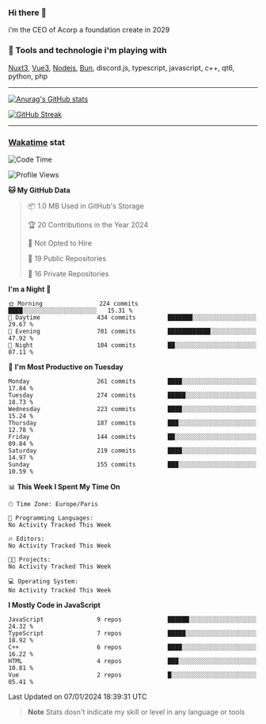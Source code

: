 ### Hi there 👋

i'm the CEO of Acorp a foundation create in 2029  

### 🧰 Tools and technologie i'm playing with

[Nuxt3](https://nuxt.com), [Vue3](https://vuejs.org/), [Nodejs](https://nodejs.org), [Bun](https://bun.sh/), discord.js, typescript, javascript, c++, qt6, python, php

---

[![Anurag's GitHub stats](https://github-readme-stats.vercel.app/api?username=ackimixs&show_icons=true&theme=github_dark&count_private=true)](https://www.ackimixs.xyz)

[![GitHub Streak](https://github-readme-streak-stats.herokuapp.com?user=Ackimixs&theme=github-dark-blue&date_format=j%20M%5B%20Y%5D&mode=weekly)](https://git.io/streak-stats)

---
 
 ### [Wakatime](https://wakatime.com/) stat

<!--START_SECTION:waka-->
![Code Time](http://img.shields.io/badge/Code%20Time-901%20hrs%2025%20mins-blue)

![Profile Views](http://img.shields.io/badge/Profile%20Views-0-blue)

**🐱 My GitHub Data** 

> 📦 1.0 MB Used in GitHub's Storage 
 > 
> 🏆 20 Contributions in the Year 2024
 > 
> 🚫 Not Opted to Hire
 > 
> 📜 19 Public Repositories 
 > 
> 🔑 16 Private Repositories 
 > 
**I'm a Night 🦉** 

```text
🌞 Morning                224 commits         ████░░░░░░░░░░░░░░░░░░░░░   15.31 % 
🌆 Daytime                434 commits         ███████░░░░░░░░░░░░░░░░░░   29.67 % 
🌃 Evening                701 commits         ████████████░░░░░░░░░░░░░   47.92 % 
🌙 Night                  104 commits         ██░░░░░░░░░░░░░░░░░░░░░░░   07.11 % 
```
📅 **I'm Most Productive on Tuesday** 

```text
Monday                   261 commits         ████░░░░░░░░░░░░░░░░░░░░░   17.84 % 
Tuesday                  274 commits         █████░░░░░░░░░░░░░░░░░░░░   18.73 % 
Wednesday                223 commits         ████░░░░░░░░░░░░░░░░░░░░░   15.24 % 
Thursday                 187 commits         ███░░░░░░░░░░░░░░░░░░░░░░   12.78 % 
Friday                   144 commits         ██░░░░░░░░░░░░░░░░░░░░░░░   09.84 % 
Saturday                 219 commits         ████░░░░░░░░░░░░░░░░░░░░░   14.97 % 
Sunday                   155 commits         ███░░░░░░░░░░░░░░░░░░░░░░   10.59 % 
```


📊 **This Week I Spent My Time On** 

```text
🕑︎ Time Zone: Europe/Paris

💬 Programming Languages: 
No Activity Tracked This Week

🔥 Editors: 
No Activity Tracked This Week

🐱‍💻 Projects: 
No Activity Tracked This Week

💻 Operating System: 
No Activity Tracked This Week
```

**I Mostly Code in JavaScript** 

```text
JavaScript               9 repos             ██████░░░░░░░░░░░░░░░░░░░   24.32 % 
TypeScript               7 repos             █████░░░░░░░░░░░░░░░░░░░░   18.92 % 
C++                      6 repos             ████░░░░░░░░░░░░░░░░░░░░░   16.22 % 
HTML                     4 repos             ███░░░░░░░░░░░░░░░░░░░░░░   10.81 % 
Vue                      2 repos             █░░░░░░░░░░░░░░░░░░░░░░░░   05.41 % 
```




 Last Updated on 07/01/2024 18:39:31 UTC
<!--END_SECTION:waka-->

> **Note**
> Stats dosn't indicate my skill or level in any language or tools
